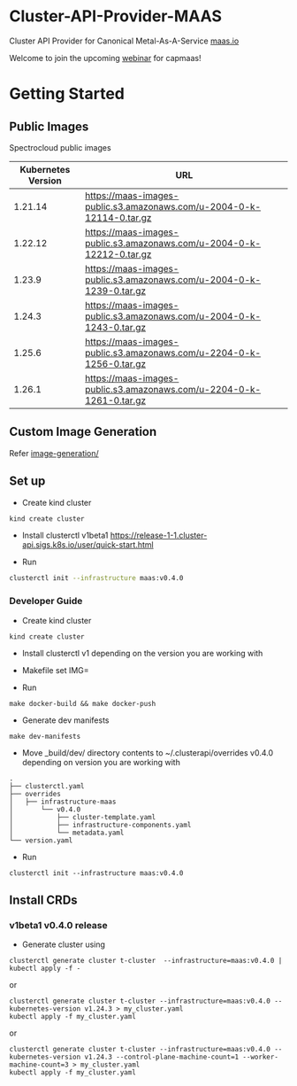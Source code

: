 # Cluster-API-Provider-MAAS
Cluster API Provider for Canonical Metal-As-A-Service [maas.io](https://maas.io/)

Welcome to join the upcoming [webinar](https://www.spectrocloud.com/webinars/managing-bare-metal-k8s-like-any-other-cluster/) for capmaas!


# Getting Started

## Public Images
Spectrocloud public images

| Kubernetes Version | URL                                                                        |
|--------------------|----------------------------------------------------------------------------|
| 1.21.14            | https://maas-images-public.s3.amazonaws.com/u-2004-0-k-12114-0.tar.gz      |
| 1.22.12            | https://maas-images-public.s3.amazonaws.com/u-2004-0-k-12212-0.tar.gz      |
| 1.23.9             | https://maas-images-public.s3.amazonaws.com/u-2004-0-k-1239-0.tar.gz       |
| 1.24.3             | https://maas-images-public.s3.amazonaws.com/u-2004-0-k-1243-0.tar.gz       |
| 1.25.6             | https://maas-images-public.s3.amazonaws.com/u-2204-0-k-1256-0.tar.gz       |
| 1.26.1             | https://maas-images-public.s3.amazonaws.com/u-2204-0-k-1261-0.tar.gz       |



## Custom Image Generation
Refer [image-generation/](image-generation/README.md)

## Set up

- Create kind cluster
```bash
kind create cluster
```

- Install clusterctl v1beta1
https://release-1-1.cluster-api.sigs.k8s.io/user/quick-start.html

- Run
```bash
clusterctl init --infrastructure maas:v0.4.0
```


### Developer Guide
- Create kind cluster
```shell
kind create cluster
```

- Install clusterctl v1 depending on the version you are working with

- Makefile set IMG=<your docker repo>
- Run 
```shell
make docker-build && make docker-push
```
    
- Generate dev manifests
```shell
make dev-manifests
```

- Move _build/dev/ directory contents to ~/.clusterapi/overrides v0.4.0 depending on version you are working with

```text
.
├── clusterctl.yaml
├── overrides
│   ├── infrastructure-maas
│       └── v0.4.0
│           ├── cluster-template.yaml
│           ├── infrastructure-components.yaml
│           └── metadata.yaml
└── version.yaml

```

- Run
```shell
clusterctl init --infrastructure maas:v0.4.0
```


## Install CRDs

### v1beta1 v0.4.0 release
- Generate cluster using
```shell
clusterctl generate cluster t-cluster  --infrastructure=maas:v0.4.0 | kubectl apply -f -
```
or
```shell
clusterctl generate cluster t-cluster --infrastructure=maas:v0.4.0 --kubernetes-version v1.24.3 > my_cluster.yaml
kubectl apply -f my_cluster.yaml
```
or
```shell
clusterctl generate cluster t-cluster --infrastructure=maas:v0.4.0 --kubernetes-version v1.24.3 --control-plane-machine-count=1 --worker-machine-count=3 > my_cluster.yaml
kubectl apply -f my_cluster.yaml
```